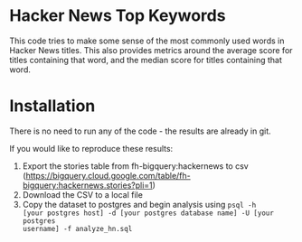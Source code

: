 # Hacker News Top Keywords
This code tries to make some sense of the most commonly used words in Hacker News titles. This also provides metrics around the average score for titles containing that word, and the median score for titles containing that word.

# Installation
There is no need to run any of the code - the results are already in git.

If you would like to reproduce these results:

1. Export the stories table from fh-bigquery:hackernews to csv  (https://bigquery.cloud.google.com/table/fh-bigquery:hackernews.stories?pli=1)
2. Download the CSV to a local file
3. Copy the dataset to postgres and begin analysis using 
<code>psql -h [your postgres host] -d [your postgres database name] -U [your postgres username] -f analyze_hn.sql</code>
